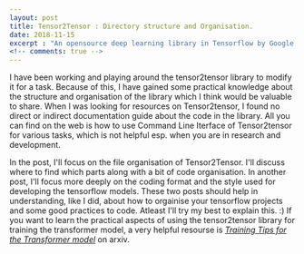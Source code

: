 ```yaml
---
layout: post
title: Tensor2Tensor : Directory structure and Organisation. 
date: 2018-11-15
excerpt : "An opensource deep learning library in Tensorflow by Google. It contains implementations of commonly used models as well as advanced research models like Transformer."
<!-- comments: true -->
---
```


I have been working and playing around the tensor2tensor library to modify it for a task. Because of this, I have gained some practical knowledge about the structure and organisation of the library which I think would be valuable to share. When I was looking for resources on Tensor2tensor, I found no direct or indirect documentation guide about the code in the library. All you can find on the web is how to use Command Line Iterface of Tensor2tensor for various tasks, which is not helpful esp. when you are in research and development.

In the post, I'll focus on the file organisation of Tensor2Tensor. I'll discuss where to find which parts along with a bit of code organisation. In another post, I'll focus more deeply on the coding format and the style used for developing the tensorflow models. These two posts should help in understanding, like I did, about how to orgainise your tensorflow projects and some good practices to code. Atleast I'll try my best to explain this. :) If you want to learn the practical aspects of using the tensor2tensor library for training the transformer model, a very helpful resourse is <a href="https://arxiv.org/pdf/1804.00247.pdf">*Training Tips for the Transformer model*</a> on arxiv.